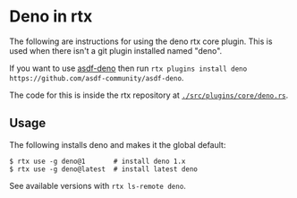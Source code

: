 # Deno in rtx

The following are instructions for using the deno rtx core plugin. This is used when there isn't a 
git plugin installed named "deno".

If you want to use [asdf-deno](https://github.com/asdf-community/asdf-deno)
then run `rtx plugins install deno https://github.com/asdf-community/asdf-deno`.

The code for this is inside the rtx repository at
[`./src/plugins/core/deno.rs`](https://github.com/jdxcode/rtx/blob/main/src/plugins/core/deno.rs).

## Usage

The following installs deno and makes it the global default:

```sh-session
$ rtx use -g deno@1       # install deno 1.x
$ rtx use -g deno@latest  # install latest deno
```

See available versions with `rtx ls-remote deno`.
